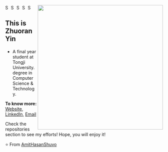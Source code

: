 
[<img align="right" width="400" src="https://github-readme-stats.vercel.app/api?username=PrinsYin&show_icons=true"/>](https://github.com/AmitHasanShuvo/)

<a href="https://www.linkedin.com">
  <img align="left" alt="Shuvo's Linkdein" width="15px" src="https://cdn.jsdelivr.net/npm/simple-icons@v3/icons/linkedin.svg" />
</a>
<a href="https://github.com/PrinsYin">
  <img align="left" alt="Shuvo's Github" width="15px" src="https://cdn.jsdelivr.net/npm/simple-icons@v3/icons/github.svg" />
</a>
<a href="https://www.youtube.com/channel/UCES_2FWYQbgyikzxCQ_oOVQ?view_as=subscriber">
  <img align="left" alt="Shuvo's YouTube" width="15px" src="https://cdn.jsdelivr.net/npm/simple-icons@3.2.0/icons/youtube.svg" />
</a>

<a href="https://www.k">
  <img align="left" alt="Shuvo's Kaggle" width="15px" src="https://cdn.jsdelivr.net/npm/simple-icons@3.1.0/icons/kaggle.svg" />
</a>
<a href="https://www.">
  <img align="left" alt="Shuvo's Kaggle" width="15px" src="https://cdn.jsdelivr.net/npm/simple-icons@3.2.0/icons/researchgate.svg" />
</a>
<br />


## This is Zhuoran Yin
####
- A final year student at Tongji University. degree in Computer Science & Technology. 

**To know more:**  [Website](https://github.io/), [LinkedIn](https://www.linkedin.com/), [Email](yzr1914001753@gmail.com)

Check the repositories section to see my efforts! Hope, you will enjoy it!

⭐️ From [AmitHasanShuvo](https://github.com/PrinsYin)
